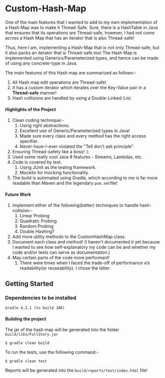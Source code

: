 # Custom-Hash-Map
One of the main features that I wanted to add to my own implementation of a Hash Map was to make it Thread-Safe.
Sure, there is a HashTable in Java that ensures that its operations are Thread-safe, however,
I had not come across a Hash Map that has an iterator that is also Thread-safe!

Thus, here I am, implementing a Hash-Map that is not only Thread-safe, but it also packs an iterator that is Thread-safe too!
The Hash Map is implemented using Generics/Parameterized types, and hence can be made of using any concrete-type in Java. 

The main features of this Hash map are summarized as follows:-

1. All Hash map edit operations are Thread-safe!
2. It has a custom iterator which iterates over the Key-Value pair in a **Thread-safe** manner!
3. Hash collisions are handled by using a Double-Linked-List.

#### Highlights of the Project
1. Clean coding technique:-
    1. Using right abstractions.
    2. Excellent use of Generic/Parameterized types in Java!
    3. Made sure every class and every method has the right access specifier.
    4. Never-have-I-ever violated the "Tell don't ask principle".
2. Ensuring Thread-safety like a boss! :)
3. Used some really cool Java 8 features - Streams, Lambdas, etc.
4. Code is covered by test.
    1. Using JUnit as the testing framework.
    2. Mockito for mocking functionality.
5. The build is automated using Gradle, which according to me is far more readable than Maven and the legendary `pom.xml`file!


#### Future Work
1. Implement either of the following(better) techniques to handle hash-collision:-
    1. Linear Probing
    2. Quadratic Probing
    3. Random Probing
    4. Double Hashing?
2. Add more utility methods to the CustomHashMap class.
3. Document each class and method! (I haven't documented it yet because I wanted to see how self-explanatory my code can be and whether my code and/or tests can serve as documentation.)
4. May certain parts of the code more performant!
    1. There were times when I faced the trade-off of performance v/s readability(or reuseability). I chose the latter.
## Getting Started

### Dependencies to be installed

```
Gradle 4.2.1 (to build JAR)
```

#### Building the project
The jar of the hash map will be generated into the folder `build/libs/FullStory.jar`

```
$ gradle clean build
```
To run the tests, use the following command:-

```
$ gradle clean test
``` 

Reports will be generated into the `build/reports/test/index.html` file!
